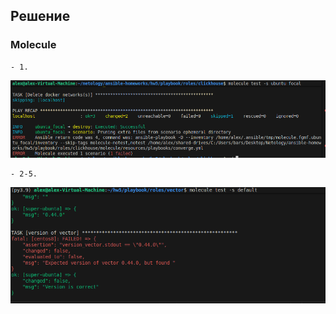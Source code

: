 ## Решение

### Molecule

	- 1. 

![Figure 1-1](https://github.com/StudentIrgups/ansible-homeworks/blob/main/hw5/images/1.png?raw=true)

	- 2-5. 

![Figure 1-1](https://github.com/StudentIrgups/ansible-homeworks/blob/main/hw5/images/2.png?raw=true)


